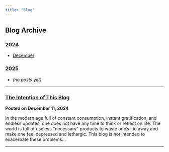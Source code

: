 ```yaml
---
title: "Blog"
---
```


## Blog Archive

### 2024

- [December](/blog/2024/12/)

### 2025

- *(no posts yet)*

---

### [The Intention of This Blog](/blog/2024-12-11.html)

**Posted on December 11, 2024** 

In the modern age full of constant consumption, instant gratification, and endless updates, one does not have any time to think or reflect on life. The world is full of useless "necessary" products to waste one’s life away and make one feel depressed and lethargic. This blog is not intended to exacerbate these problems...

---
